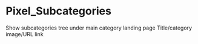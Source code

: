 # Pixel_Subcategories
Show subcategories tree under main category landing page
Title/category image/URL link

